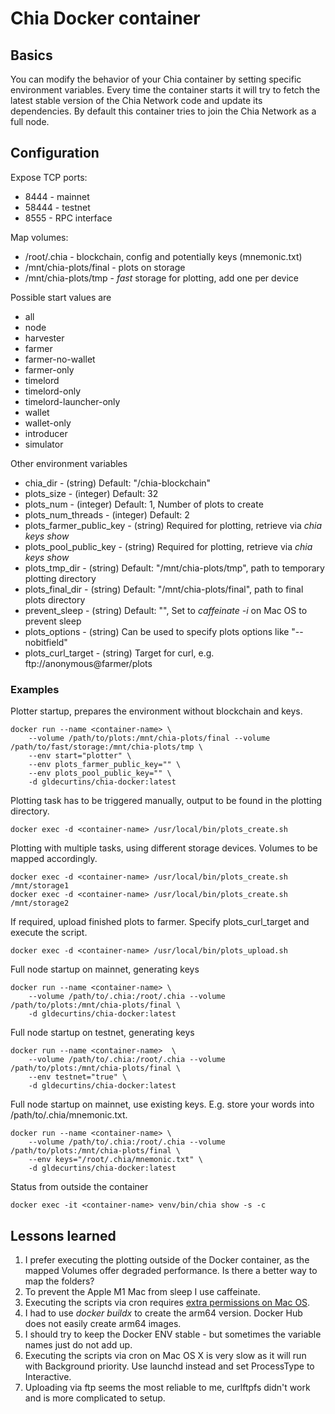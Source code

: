 # Chia Docker container

## Basics
You can modify the behavior of your Chia container by setting specific environment variables.
Every time the container starts it will try to fetch the latest stable version of the Chia Network code and update its dependencies.
By default this container tries to join the Chia Network as a full node.

## Configuration

Expose TCP ports:
- 8444 - mainnet
- 58444 - testnet
- 8555 - RPC interface

Map volumes:
- /root/.chia - blockchain, config and potentially keys (mnemonic.txt)
- /mnt/chia-plots/final - plots on storage
- /mnt/chia-plots/tmp - *fast* storage for plotting, add one per device

Possible start values are
- all
- node
- harvester
- farmer
- farmer-no-wallet
- farmer-only
- timelord
- timelord-only
- timelord-launcher-only
- wallet
- wallet-only
- introducer
- simulator

Other environment variables
- chia_dir - (string) Default: "/chia-blockchain"
- plots_size - (integer) Default: 32
- plots_num - (integer) Default: 1, Number of plots to create
- plots_num_threads - (integer) Default: 2
- plots_farmer_public_key - (string) Required for plotting, retrieve via *chia keys show*
- plots_pool_public_key - (string) Required for plotting, retrieve via *chia keys show*
- plots_tmp_dir - (string) Default: "/mnt/chia-plots/tmp", path to temporary plotting directory
- plots_final_dir - (string) Default: "/mnt/chia-plots/final", path to final plots directory
- prevent_sleep - (string) Default: "", Set to *caffeinate -i* on Mac OS to prevent sleep
- plots_options - (string) Can be used to specify plots options like "--nobitfield"
- plots_curl_target - (string) Target for curl, e.g. ftp://anonymous@farmer/plots

### Examples

Plotter startup, prepares the environment without blockchain and keys.
```
docker run --name <container-name> \
    --volume /path/to/plots:/mnt/chia-plots/final --volume /path/to/fast/storage:/mnt/chia-plots/tmp \
    --env start="plotter" \
    --env plots_farmer_public_key="" \
    --env plots_pool_public_key="" \
    -d gldecurtins/chia-docker:latest
```

Plotting task has to be triggered manually, output to be found in the plotting directory.
```
docker exec -d <container-name> /usr/local/bin/plots_create.sh
```

Plotting with multiple tasks, using different storage devices. Volumes to be mapped accordingly.
```
docker exec -d <container-name> /usr/local/bin/plots_create.sh /mnt/storage1
docker exec -d <container-name> /usr/local/bin/plots_create.sh /mnt/storage2
```

If required, upload finished plots to farmer. Specify plots_curl_target and execute the script.
```
docker exec -d <container-name> /usr/local/bin/plots_upload.sh
```

Full node startup on mainnet, generating keys
```
docker run --name <container-name> \
    --volume /path/to/.chia:/root/.chia --volume /path/to/plots:/mnt/chia-plots/final \
    -d gldecurtins/chia-docker:latest
```

Full node startup on testnet, generating keys
```
docker run --name <container-name>  \
    --volume /path/to/.chia:/root/.chia --volume /path/to/plots:/mnt/chia-plots/final \
    --env testnet="true" \
    -d gldecurtins/chia-docker:latest
```

Full node startup on mainnet, use existing keys. E.g. store your words into /path/to/.chia/mnemonic.txt. 
```
docker run --name <container-name> \
    --volume /path/to/.chia:/root/.chia --volume /path/to/plots:/mnt/chia-plots/final \
    --env keys="/root/.chia/mnemonic.txt" \
    -d gldecurtins/chia-docker:latest
```

Status from outside the container
```
docker exec -it <container-name> venv/bin/chia show -s -c
```

## Lessons learned

1. I prefer executing the plotting outside of the Docker container, as the mapped Volumes offer degraded performance. Is there a better way to map the folders?
2. To prevent the Apple M1 Mac from sleep I use caffeinate.
3. Executing the scripts via cron requires [extra permissions on Mac OS](https://osxdaily.com/2020/04/27/fix-cron-permissions-macos-full-disk-access/).
4. I had to use *docker buildx* to create the arm64 version. Docker Hub does not easily create arm64 images.
5. I should try to keep the Docker ENV stable - but sometimes the variable names just do not add up.
6. Executing the scripts via cron on Mac OS X is very slow as it will run with Background priority. Use launchd instead and set ProcessType to Interactive.
7. Uploading via ftp seems the most reliable to me, curlftpfs didn't work and is more complicated to setup.